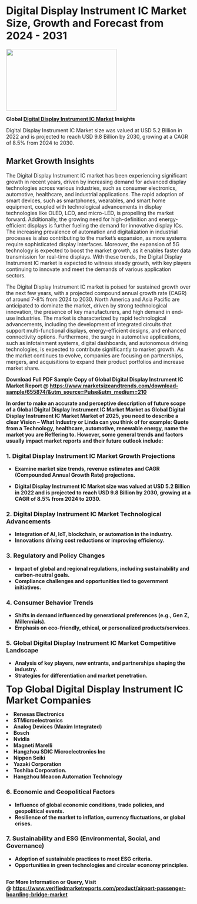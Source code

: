 <H1>Digital Display Instrument IC Market Size, Growth and Forecast from 2024 - 2031</H1><img class="aligncenter size-medium wp-image-584254" src="https://thirdeyenews.in/wp-content/uploads/2024/09/Global-Market-Research-300x168.jpeg" alt="" width="300" height="168" /><p><strong>Global&nbsp;<a href="https://www.marketsizeandtrends.com/download-sample/655874/&amp;utm_source=Pulse&amp;utm_medium=210">Digital Display Instrument IC Market</a> Insights</strong></p><p>Digital Display Instrument IC Market size was valued at USD 5.2 Billion in 2022 and is projected to reach USD 9.8 Billion by 2030, growing at a CAGR of 8.5% from 2024 to 2030.</p><p><h2>Market Growth Insights</h2> <p>The Digital Display Instrument IC market has been experiencing significant growth in recent years, driven by increasing demand for advanced display technologies across various industries, such as consumer electronics, automotive, healthcare, and industrial applications. The rapid adoption of smart devices, such as smartphones, wearables, and smart home equipment, coupled with technological advancements in display technologies like OLED, LCD, and micro-LED, is propelling the market forward. Additionally, the growing need for high-definition and energy-efficient displays is further fueling the demand for innovative display ICs. The increasing prevalence of automation and digitalization in industrial processes is also contributing to the market’s expansion, as more systems require sophisticated display interfaces. Moreover, the expansion of 5G technology is expected to boost the market growth, as it enables faster data transmission for real-time displays. With these trends, the Digital Display Instrument IC market is expected to witness steady growth, with key players continuing to innovate and meet the demands of various application sectors.</p> <p><strong></strong></p> <p>The Digital Display Instrument IC market is poised for sustained growth over the next few years, with a projected compound annual growth rate (CAGR) of around 7-8% from 2024 to 2030. North America and Asia Pacific are anticipated to dominate the market, driven by strong technological innovation, the presence of key manufacturers, and high demand in end-use industries. The market is characterized by rapid technological advancements, including the development of integrated circuits that support multi-functional displays, energy-efficient designs, and enhanced connectivity options. Furthermore, the surge in automotive applications, such as infotainment systems, digital dashboards, and autonomous driving technologies, is expected to contribute significantly to market growth. As the market continues to evolve, companies are focusing on partnerships, mergers, and acquisitions to expand their product portfolios and increase market share.</p> <p><strong></p><p><span class=""><strong>Download Full PDF Sample Copy of Global Digital Display Instrument IC Market Report</strong> @ <a href="https://www.marketsizeandtrends.com/download-sample/655874/&amp;utm_source=Pulse&amp;utm_medium=210" target="_blank">https://www.marketsizeandtrends.com/download-sample/655874/&amp;utm_source=Pulse&amp;utm_medium=210</a></span></p><p>In order to make an accurate and perceptive description of future scope of a Global&nbsp;Digital Display Instrument IC Market Market as Global&nbsp;Digital Display Instrument IC Market Market of 2025, you need to describe a clear Vision &ndash; What Industry or Linda can you think of for example: Quote from a Technology, healthcare, automotive, renewable energy, name the market you are Reffering to. However, some general trends and factors usually impact market reports and their future outlook include:</p><h3>1.&nbsp;<strong>Digital Display Instrument IC Market Growth Projections</strong></h3><ul><li>Examine market size trends, revenue estimates and CAGR (Compounded Annual Growth Rate) projections.</li><li><p>Digital Display Instrument IC Market size was valued at USD 5.2 Billion in 2022 and is projected to reach USD 9.8 Billion by 2030, growing at a CAGR of 8.5% from 2024 to 2030.</p></li></ul><h3>2.&nbsp;<strong>Digital Display Instrument IC Market Technological Advancements</strong></h3><ul><li>Integration of AI, IoT, blockchain, or automation in the industry.</li><li>Innovations driving cost reductions or improving efficiency.</li></ul><h3>3.&nbsp;<strong>Regulatory and Policy Changes</strong></h3><ul><li>Impact of global and regional regulations, including sustainability and carbon-neutral goals.</li><li>Compliance challenges and opportunities tied to government initiatives.</li></ul><h3>4.&nbsp;<strong>Consumer Behavior Trends</strong></h3><ul><li>Shifts in demand influenced by generational preferences (e.g., Gen Z, Millennials).</li><li>Emphasis on eco-friendly, ethical, or personalized products/services.</li></ul><h3>5.&nbsp;<strong>Global Digital Display Instrument IC Market Competitive Landscape</strong></h3><ul><li>Analysis of key players, new entrants, and partnerships shaping the industry.</li><li>Strategies for differentiation and market penetration.</li></ul><p data-pm-slice="1 1 []"><span style="color: inherit; font-family: inherit; font-size: 25px;">Top Global Digital Display Instrument IC Market Companies</span></p><div class="" data-test-id=""><p><li>Renesas Electronics</li><li> STMicroelectronics</li><li> Analog Devices (Maxim Integrated)</li><li> Bosch</li><li> Nvidia</li><li> Magneti Marelli</li><li> Hangzhou SDIC Microelectronics Inc</li><li> Nippon Seiki</li><li> Yazaki Corporation</li><li> Toshiba Corporation.</li><li> Hangzhou Meacon Automation Technology</li></p></div><h3>6.&nbsp;<strong>Economic and Geopolitical Factors</strong></h3><ul><li>Influence of global economic conditions, trade policies, and geopolitical events.</li><li>Resilience of the market to inflation, currency fluctuations, or global crises.</li></ul><h3>7.&nbsp;<strong>Sustainability and ESG (Environmental, Social, and Governance)</strong></h3><ul><li>Adoption of sustainable practices to meet ESG criteria.</li><li>Opportunities in green technologies and circular economy principles.</li></ul><h2><strong style="font-size: 14px;">For More Information or Query, Visit @&nbsp;</strong><a style="background-color: #ffffff; font-size: 14px;" href="https://www.marketsizeandtrends.com/report/digital-display-instrument-ic-market/" target="_blank">https://www.verifiedmarketreports.com/product/airport-passenger-boarding-bridge-market</a></h2>
